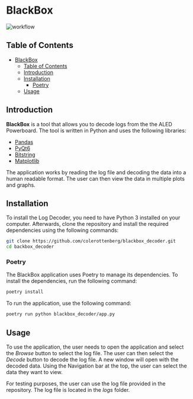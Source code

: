 # BlackBox 

<!-- ! Add a badge for the workflow -->
![workflow](https://github.com/colerottenberg/blackbox_decoder/actions/workflows/tests.yml/badge.svg)

## Table of Contents
- [BlackBox](#blackbox)
  - [Table of Contents](#table-of-contents)
  - [Introduction](#introduction)
  - [Installation](#installation)
    - [Poetry](#poetry)
  - [Usage](#usage)

## Introduction

**BlackBox** is a tool that allows you to decode logs from the the ALED Powerboard. The tool is written in Python and uses the following libraries:
- [Pandas](https://pandas.pydata.org/)
- [PyQt6](https://www.riverbankcomputing.com/software/pyqt/intro)
- [Bitstring](https://pypi.org/project/bitstring/)
- [Matplotlib](https://matplotlib.org/)

The application works by reading the log file and decoding the data into a human readable format. The user can then view the data in multiple plots and graphs.

## Installation

To install the Log Decoder, you need to have Python 3 installed on your computer. Afterwards, clone the repository and install the required dependencies using the following commands:

```bash
git clone https://github.com/colerottenberg/blackbox_decoder.git
cd backbox_decoder
```

### Poetry

The BlackBox application uses Poetry to manage its dependencies. To install the dependencies, run the following command:

```bash
poetry install
```

To run the application, use the following command:

```bash
poetry run python blackbox_decoder/app.py
```

## Usage

To use the application, the user needs to open the application and select the *Browse* button to select the log file. The user can then select the *Decode* button to decode the log file. A new window will open with the decoded data. Using the Navigation bar at the top, the user can select the data they want to view.

For testing purposes, the user can use the log file provided in the repository. The log file is located in the *logs* folder.
